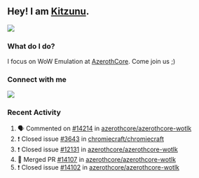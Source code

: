 ## Hey! I am [Kitzunu](https://Github.com/Kitzunu).

<!--<a href="https://github-readme-stats.kitzunu.vercel.app/api?username=Kitzunu&show_icons=true&theme=dark">
  <img align="center" src="https://github-readme-stats.kitzunu.vercel.app/api?username=Kitzunu&show_icons=true&theme=dark" />
</a>-->
<a href="https://github-readme-stats.kitzunu.vercel.app/api?username=Kitzunu&show_icons=true&theme=dark">
  <img align="center" src="https://github-readme-stats.vercel.app/api/top-langs/?username=Kitzunu&layout=compact&theme=dark" />
</a>

### What do I do?

I focus on WoW Emulation at [AzerothCore](https://Github.com/AzerothCore). Come join us ;)

### Connect with me
[![](https://img.shields.io/badge/AzerothCore%20Discord-Connect%20with%20me!-green)](https://discord.com/invite/gkt4y2x)

### Recent Activity

<!--START_SECTION:activity-->
1. 🗣 Commented on [#14214](https://github.com/azerothcore/azerothcore-wotlk/issues/14214) in [azerothcore/azerothcore-wotlk](https://github.com/azerothcore/azerothcore-wotlk)
2. ❗️ Closed issue [#3643](https://github.com/chromiecraft/chromiecraft/issues/3643) in [chromiecraft/chromiecraft](https://github.com/chromiecraft/chromiecraft)
3. ❗️ Closed issue [#12131](https://github.com/azerothcore/azerothcore-wotlk/issues/12131) in [azerothcore/azerothcore-wotlk](https://github.com/azerothcore/azerothcore-wotlk)
4. 🎉 Merged PR [#14107](https://github.com/azerothcore/azerothcore-wotlk/pull/14107) in [azerothcore/azerothcore-wotlk](https://github.com/azerothcore/azerothcore-wotlk)
5. ❗️ Closed issue [#14102](https://github.com/azerothcore/azerothcore-wotlk/issues/14102) in [azerothcore/azerothcore-wotlk](https://github.com/azerothcore/azerothcore-wotlk)
<!--END_SECTION:activity-->
